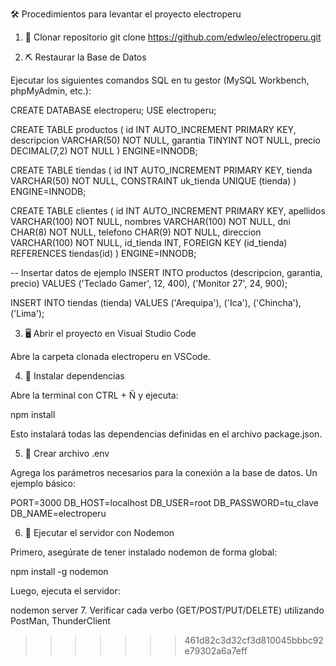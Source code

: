 🛠️ Procedimientos para levantar el proyecto electroperu
1. 👝 Clonar repositorio
git clone https://github.com/edwleo/electroperu.git

2. ⛏️ Restaurar la Base de Datos

Ejecutar los siguientes comandos SQL en tu gestor (MySQL Workbench, phpMyAdmin, etc.):

CREATE DATABASE electroperu;
USE electroperu;

CREATE TABLE productos (
	id          INT AUTO_INCREMENT PRIMARY KEY,
	descripcion VARCHAR(50)  NOT NULL,
	garantia    TINYINT      NOT NULL,
	precio      DECIMAL(7,2) NOT NULL
) ENGINE=INNODB;

CREATE TABLE tiendas (
	id     INT AUTO_INCREMENT PRIMARY KEY,
	tienda VARCHAR(50) NOT NULL,
	CONSTRAINT uk_tienda UNIQUE (tienda)
) ENGINE=INNODB;

CREATE TABLE clientes (
	id         INT AUTO_INCREMENT PRIMARY KEY,
	apellidos  VARCHAR(100) NOT NULL,
	nombres    VARCHAR(100) NOT NULL,
	dni        CHAR(8)      NOT NULL,
	telefono   CHAR(9)      NOT NULL,
	direccion  VARCHAR(100) NOT NULL,
	id_tienda  INT,
	FOREIGN KEY (id_tienda) REFERENCES tiendas(id)
) ENGINE=INNODB;

-- Insertar datos de ejemplo
INSERT INTO productos (descripcion, garantia, precio) VALUES
('Teclado Gamer', 12, 400),
('Monitor 27', 24, 900);

INSERT INTO tiendas (tienda) VALUES 
('Arequipa'),
('Ica'),
('Chincha'),
('Lima');

3. 🖥️ Abrir el proyecto en Visual Studio Code

Abre la carpeta clonada electroperu en VSCode.

4. 💾 Instalar dependencias

Abre la terminal con CTRL + Ñ y ejecuta:

npm install


Esto instalará todas las dependencias definidas en el archivo package.json.

5. 🔐 Crear archivo .env

Agrega los parámetros necesarios para la conexión a la base de datos. Un ejemplo básico:

PORT=3000
DB_HOST=localhost
DB_USER=root
DB_PASSWORD=tu_clave
DB_NAME=electroperu


6. 🚀 Ejecutar el servidor con Nodemon

Primero, asegúrate de tener instalado nodemon de forma global:

npm install -g nodemon


Luego, ejecuta el servidor:

nodemon server
7. Verificar cada verbo (GET/POST/PUT/DELETE) utilizando PostMan, ThunderClient
>>>>>>> 461d82c3d32cf3d810045bbbc92e79302a6a7eff
